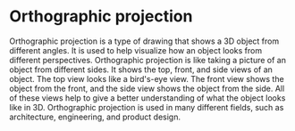 # Orthographic projection

Orthographic projection is a type of drawing that shows a 3D object from different angles. It is used to help visualize how an object looks from different perspectives. Orthographic projection is like taking a picture of an object from different sides. It shows the top, front, and side views of an object. The top view looks like a bird's-eye view. The front view shows the object from the front, and the side view shows the object from the side. All of these views help to give a better understanding of what the object looks like in 3D. Orthographic projection is used in many different fields, such as architecture, engineering, and product design.
